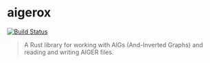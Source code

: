 # aigerox

[![Build Status](https://github.com/Lipen/aiger-rs/actions/workflows/ci.yml/badge.svg)](https://github.com/Lipen/aiger-rs/actions/workflows/ci.yml)

> A Rust library for working with AIGs (And-Inverted Graphs) and reading and writing AIGER files.
